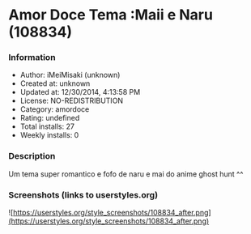 # Amor Doce Tema :Maii e Naru (108834)

### Information
- Author: iMeiMisaki (unknown)
- Created at: unknown
- Updated at: 12/30/2014, 4:13:58 PM
- License: NO-REDISTRIBUTION
- Category: amordoce
- Rating: undefined
- Total installs: 27
- Weekly installs: 0


### Description
Um tema  super romantico e fofo   de naru e mai do anime ghost hunt ^^


### Screenshots (links to userstyles.org)
![https://userstyles.org/style_screenshots/108834_after.png](https://userstyles.org/style_screenshots/108834_after.png)


